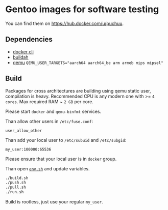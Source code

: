 # Gentoo images for software testing

You can find them on https://hub.docker.com/u/puchuu.

## Dependencies

- [docker cli](https://github.com/docker/cli)
- [buildah](https://github.com/containers/buildah)
- [qemu](https://github.com/qemu/qemu) `QEMU_USER_TARGETS="aarch64 aarch64_be arm armeb mips mipsel"`

## Build

Packages for cross architectures are building using qemu static user, compilation is heavy.
Recommended CPU is any modern one with >= `4 cores`.
Max required RAM ~ `2 GB` per core.

Please start `docker` and `qemu-binfmt` services.

Than allow other users in `/etc/fuse.conf`:

```
user_allow_other
```

Than add your local user to `/etc/subuid` and `/etc/subgid`:

```
my_user:100000:65536
```

Please ensure that your local user is in `docker` group.

Than open [`env.sh`](env.sh) and update variables.

```sh
./build.sh
./push.sh
./pull.sh
./run.sh
```

Build is rootless, just use your regular `my_user`.
